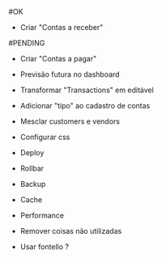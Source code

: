 #OK
- Criar "Contas a receber"


#PENDING
- Criar "Contas a pagar"
- Previsão futura no dashboard
- Transformar "Transactions" em editável
- Adicionar "tipo" ao cadastro de contas
- Mesclar customers e vendors

- Configurar css

- Deploy
- Rollbar
- Backup
- Cache
- Performance
- Remover coisas não utilizadas
- Usar fontello ?


